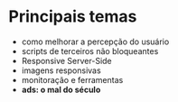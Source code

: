 # Principais temas

- como melhorar a percepção do usuário
- scripts de terceiros não bloqueantes
- Responsive Server-Side
- imagens responsivas
- monitoração e ferramentas
- **ads: o mal do século**
